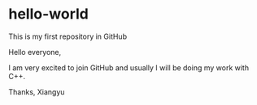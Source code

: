 # hello-world
This is my first repository in GitHub

Hello everyone, 

I am very excited to join GitHub and usually I will be doing my work with C++. 

Thanks,
Xiangyu
